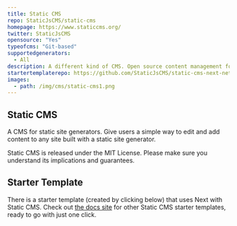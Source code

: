 ```yaml
---
title: Static CMS
repo: StaticJsCMS/static-cms
homepage: https://www.staticcms.org/
twitter: StaticJsCMS
opensource: "Yes"
typeofcms: "Git-based"
supportedgenerators:
  - All
description: A different kind of CMS. Open source content management for your Git workflow.  It's a single page app written in React. It's an npm package. It's a script running on a static page that lives in your repo. Built for static site generators.
startertemplaterepo: https://github.com/StaticJsCMS/static-cms-next-netlify-template
images:
  - path: /img/cms/static-cms1.png
---
```

## Static CMS

A CMS for static site generators. Give users a simple way to edit and add content to any site built with a static site generator.

Static CMS is released under the MIT License. Please make sure you understand its implications and guarantees.

## Starter Template

There is a starter template (created by clicking below) that uses Next with Static CMS. Check out [the docs site](https://www.staticcms.org/docs/start-with-a-template/) for other Static CMS starter templates, ready to go with just one click.
